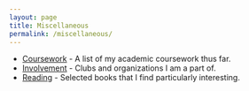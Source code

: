 ```yaml
---
layout: page
title: Miscellaneous
permalink: /miscellaneous/
---
```


<ul>
	<li><a href="courses">Coursework</a> - A list of my academic coursework thus far.</li>
	<li><a href="extracurricular">Involvement</a> - Clubs and organizations I am a part of.</li>
	<li><a href="reading">Reading</a> - Selected books that I find particularly interesting.</li>
</ul>